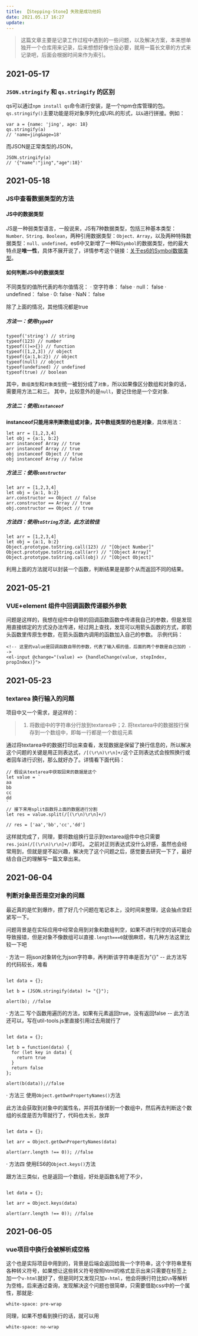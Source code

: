 ```yaml
---
title: 【Stepping-Stone】失败是成功他妈
date: 2021.05.17 16:27
update: 
---
```

> 这篇文章主要是记录工作过程中遇到的一些问题，以及解决方案，本来想单独开一个仓库用来记录，后来想想好像也没必要，就用一篇长文章的方式来记录吧，后面会根据时间来作为索引。

## 2021-05-17 
### `JSON.stringify` 和 `qs.stringify` 的区别

qs可以通过`npm install qs`命令进行安装，是一个npm仓库管理的包。
`qs.stringify()`主要功能是将对象序列化成URL的形式，以`&`进行拼接。例如：
```(javascript)
var a = {name: 'jing', age: 18}
qs.stringify(a)
// 'name=jing&age=18'
```
而JSON是正常类型的JSON，
```(javascript)
JSON.stringify(a)
// '{"name":"jing","age":18}'
```

## 2021-05-18
### JS中查看数据类型的方法

#### JS中的数据类型
JS是一种弱类型语言，一般说来，JS有7种数据类型，包括三种基本类型：`Number、String、Boolean`，两种引用数据类型：`Object、Array`，以及两种特殊数据类型：`null、undefined`，es6中又新增了一种叫`Symbol`的数据类型，他的最大特点是**唯一性**，具体不展开说了，详情参考这个链接：[关于es6的Symbol数据类型](https://segmentfault.com/a/1190000018033214)。

#### 如何判断JS中的数据类型
不同类型的值所代表的布尔值情况：
· 空字符串： false
· null： false
· undefined： false
· 0: false
· NaN： false

除了上面的情况，其他情况都是true

##### 方法一：使用`typeOf`
```(javascript)
typeof('string') // string
typeof(123) // number
typeof(()=>{}) // function
typeof([1,2,3]) // object
typeof({a:1,b:2}) // object
typeof(null) // object
typeof(undefined) // undefined
typeof(true) // boolean
```
其中，`数组类型`和`对象类型`统一被划分成了`对象`，所以如果像区分数组和对象的话，需要用方法二和三。
其中，比较意外的是`null`，要记住他是一个空对象.

##### 方法二：使用`instanceof`
**instanceof只能用来判断数组或对象，其中数组类型的也是对象**，具体用法：
```(javascript)
let arr = [1,2,3,4]
let obj = {a:1, b:2}
arr instanceof Array // true
arr instanceof Array // true
obj instanceof Object // true
obj instanceof Array // false
```

##### 方法三：使用`constructor`
```(javascript)
let arr = [1,2,3,4]
let obj = {a:1, b:2}
arr.constructor == Object // false
arr.constructor == Array // true
obj.constructor == Object // true
```
##### 方法四：使用`toString`方法，此方法较佳
```(javascript)
let arr = [1,2,3,4]
let obj = {a:1, b:2}
Object.prototype.toString.call(123) // "[Object Number]"
Object.prototype.toString.call(arr) // "[Object Array]"
Object.prototype.toString.call(obj) // "[Object Object]"
```
利用上面的方法就可以封装一个函数，判断结果是是那个从而返回不同的结果。

## 2021-05-21
### VUE+element 组件中回调函数传递额外参数

问题是这样的，我想在组件中自带的回调函数函数中传递我自己的参数，但是发现用直接绑定的方式没办法传递，经过网上查找，发现可以用箭头函数的方式，即箭头函数里传原生参数，在箭头函数内调用的函数加入自己的参数。
示例代码：
```(javascript)
<!-- 这里的value是回调函数自带的参数，代表了输入框的值，后面的两个参数是自己加的 -->
<el-input @change="(value) => {handleChange(value, stepIndex, propIndex)}"> 
```

## 2021-05-23
### textarea 换行输入的问题

项目中又一个需求，是这样的：
> 1. 将数组中的字符串分行放到textarea中；2. 将textarea中的数据按行保存到一个数组中，即每一行都是一个数组元素

通过将textarea中的数据打印出来查看，发现数据是保留了换行信息的，所以解决这个问题的关键是用正则表达式，`/[(\r\n)\r\n]+/`这个正则表达式会按照换行或者回车进行识别，那么就好办了。详情看下面代码：

```(javaScript)
// 假设从textarea中获取回来的数据是这个
let value = `
aa
bb
cc
dd
`
// 接下来用split函数将上面的数据进行分割
let res = value.split(/[(\r\n)\r\n]+/)

// res = ['aa','bb','cc','dd']
```
这样就完成了，同理，要将数组换行显示到textarea组件中也只需要`res.join(/[(\r\n)\r\n]+/)`即可。
之前对正则表达式没什么好感，虽然也会经常用到，但就是提不起兴趣，解决完了这个问题之后，感觉要去研究一下了，最好结合自己的理解写一篇文章出来。

## 2021-06-04
### 判断对象是否是空对象的问题

最近真的是忙到爆炸，攒了好几个问题在笔记本上，没时间来整理，这会抽点空赶紧写一下。

问题背景是在实际应用中经常会用到对象和数组判空，如果不进行判空的话可能会导致报错，但是对象不像数组可以直接`.length===0`就很麻烦，有几种方法这里比较一下吧

· 方法一 将json对象转化为json字符串，再判断该字符串是否为"{}" -- 此方法写的代码较长，难看
```(javascript)

let data = {};

let b = (JSON.stringify(data) != "{}");

alert(b); //false

```

· 方法二 写个函数用遍历的方法，如果有元素返回true，没有返回false -- 此方法还可以，写在util-tools.js里直接引用过去用就行了
```(javascript)

let data = {};

let b = function(data) {
  for (let key in data) {
    return true
  }
  return false
};

alert(b(data));//false

```

· 方法三 使用`Object.getOwnPropertyNames()`方法

此方法会获取到对象中的属性名，并将其存储到一个数组中，然后再去判断这个数组的长度是否为零就行了，代码也太长，放弃
```(javascript)

let data = {};

let arr = Object.getOwnPropertyNames(data)

alert(arr.length !== 0)); //false

```

· 方法四 使用ES6的`Object.keys()`方法 

跟方法三类似，也是返回一个数组，好处是函数名短了不少，
```(javascript)

let data = {};

let arr = Object.keys(data)

alert(arr.length !== 0)); //false

```

## 2021-06-05
### vue项目中换行会被解析成空格

这个也是实际项目中用到的，背景是后端会返回给我一个字符串，这个字符串里有各种转义符号，如果想让这些转义符号按照html的格式显示出来只需要在标签上加一个`v-html`就好了，但是同时又发现只加`v-html`，他会将换行符比如`\n`等解析为空格，后来通过查询，发现解决这个问题也很简单，只需要借助css中的一个属性，那就是:

```(css)
white-space: pre-wrap
```

同理，如果不想看到换行的话，就可以用
```(css)
white-space: no-wrap
```